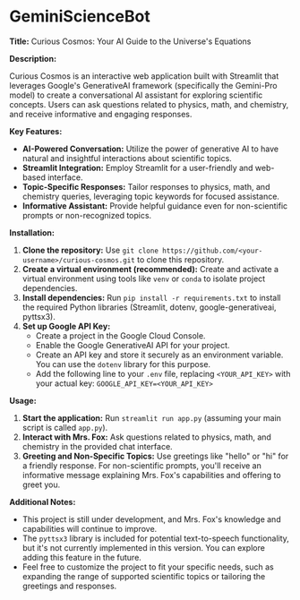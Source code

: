 # GeminiScienceBot


**Title:** Curious Cosmos: Your AI Guide to the Universe's Equations

**Description:**

Curious Cosmos is an interactive web application built with Streamlit that leverages Google's GenerativeAI framework (specifically the Gemini-Pro model) to create a conversational AI assistant for exploring scientific concepts. Users can ask questions related to physics, math, and chemistry, and receive informative and engaging responses.

**Key Features:**

- **AI-Powered Conversation:** Utilize the power of generative AI to have natural and insightful interactions about scientific topics.
- **Streamlit Integration:** Employ Streamlit for a user-friendly and web-based interface.
- **Topic-Specific Responses:** Tailor responses to physics, math, and chemistry queries, leveraging topic keywords for focused assistance.
- **Informative Assistant:** Provide helpful guidance even for non-scientific prompts or non-recognized topics.

**Installation:**

1. **Clone the repository:** Use `git clone https://github.com/<your-username>/curious-cosmos.git` to clone this repository.
2. **Create a virtual environment (recommended):** Create and activate a virtual environment using tools like `venv` or `conda` to isolate project dependencies.
3. **Install dependencies:** Run `pip install -r requirements.txt` to install the required Python libraries (Streamlit, dotenv, google-generativeai, pyttsx3).
4. **Set up Google API Key:**
   - Create a project in the Google Cloud Console.
   - Enable the Google GenerativeAI API for your project.
   - Create an API key and store it securely as an environment variable. You can use the `dotenv` library for this purpose.
   - Add the following line to your `.env` file, replacing `<YOUR_API_KEY>` with your actual key: `GOOGLE_API_KEY=<YOUR_API_KEY>`

**Usage:**

1. **Start the application:** Run `streamlit run app.py` (assuming your main script is called `app.py`).
2. **Interact with Mrs. Fox:** Ask questions related to physics, math, and chemistry in the provided chat interface.
3. **Greeting and Non-Specific Topics:** Use greetings like "hello" or "hi" for a friendly response. For non-scientific prompts, you'll receive an informative message explaining Mrs. Fox's capabilities and offering to greet you.

**Additional Notes:**

- This project is still under development, and Mrs. Fox's knowledge and capabilities will continue to improve.
- The `pyttsx3` library is included for potential text-to-speech functionality, but it's not currently implemented in this version. You can explore adding this feature in the future.
- Feel free to customize the project to fit your specific needs, such as expanding the range of supported scientific topics or tailoring the greetings and responses.

